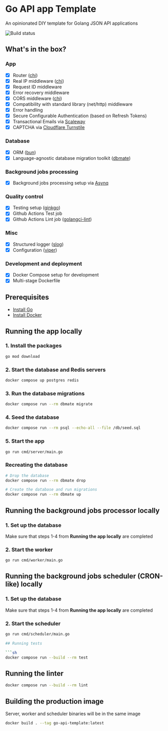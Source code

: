# Go API app Template

An opinionated DIY template for Golang JSON API applications

![Build status](https://github.com/prutya/go-api-template/actions/workflows/main.yml/badge.svg)

## What's in the box?

### App
- [x] Router ([chi](https://github.com/go-chi/chi))
- [x] Real IP middleware ([chi](https://pkg.go.dev/github.com/go-chi/chi/middleware#RealIP))
- [x] Request ID middleware
- [x] Error recovery middleware
- [x] CORS middleware ([chi](https://github.com/go-chi/cors))
- [x] Compatibility with standard library (net/http) middleware
- [x] Error handling
- [x] Secure Configurable Authentication (based on Refresh Tokens)
- [x] Transactional Emails via [Scaleway](https://www.scaleway.com/)
- [x] CAPTCHA via [Cloudflare Turnstile](https://www.cloudflare.com/application-services/products/turnstile/)

### Database
- [x] ORM ([bun](https://github.com/uptrace/bun))
- [x] Language-agnostic database migration toolkit ([dbmate](https://github.com/amacneil/dbmate))

### Background jobs processing
- [x] Background jobs processing setup via [Asynq](https://github.com/hibiken/asynq)

### Quality control
- [x] Testing setup ([ginkgo](https://github.com/onsi/ginkgo))
- [x] Github Actions Test job
- [x] Github Actions Lint job ([golangci-lint](https://github.com/golangci/golangci-lint))

### Misc
- [x] Structured logger ([slog](https://go.dev/blog/slog))
- [x] Configuration ([viper](https://github.com/spf13/viper))

### Development and deployment
- [x] Docker Compose setup for development
- [x] Multi-stage Dockerfile

## Prerequisites

- [Install Go](https://go.dev/doc/install)
- [Install Docker](https://docs.docker.com/get-started/)

## Running the app locally

### 1. Install the packages

```sh
go mod download
```

### 2. Start the database and Redis servers

```sh
docker compose up postgres redis
```

### 3. Run the database migrations

```sh
docker compose run --rm dbmate migrate
```

### 4. Seed the database

```sh
docker compose run --rm psql --echo-all --file /db/seed.sql
```

### 5. Start the app

```sh
go run cmd/server/main.go
```

### Recreating the database
```sh
# Drop the database
docker compose run --rm dbmate drop

# Create the database and run migrations
docker compose run --rm dbmate up
```

## Running the background jobs processor locally

### 1. Set up the database
Make sure that steps 1-4 from **Running the app locally** are completed

### 2. Start the worker
```sh
go run cmd/worker/main.go
```

## Running the background jobs scheduler (CRON-like) locally

### 1. Set up the database
Make sure that steps 1-4 from **Running the app locally** are completed

### 2. Start the scheduler
```sh
go run cmd/scheduler/main.go

## Running tests

```sh
docker compose run --build --rm test
```

## Running the linter
```sh
docker compose run --build --rm lint
```

## Building the production image

Server, worker and scheduler binaries will be in the same image

```sh
docker build . --tag go-api-template:latest
```
